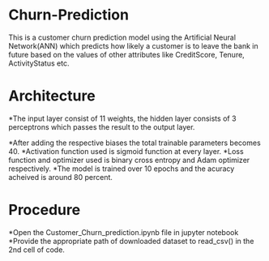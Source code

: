 # Churn-Prediction
This is a customer churn prediction model using the Artificial Neural Network(ANN) which predicts how likely a customer is to leave the bank in future based on the values of other attributes like CreditScore, Tenure, ActivityStatus etc. 

# Architecture
*The input layer consist of 11 weights, the hidden layer consists of 3 perceptrons which passes the result to the output layer.

*After adding the respective biases the total trainable parameters becomes 40.
*Activation function used is sigmoid function at every layer.
*Loss function and optimizer used is binary cross entropy and Adam optimizer respectively.
*The model is trained over 10 epochs and the acuracy acheived is around 80 percent.

# Procedure
*Open the Customer_Churn_prediction.ipynb file in jupyter notebook 
*Provide the appropriate path of downloaded dataset to read_csv() in the 2nd cell of code.
